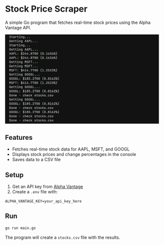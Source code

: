 # Stock Price Scraper

A simple Go program that fetches real-time stock prices using the Alpha Vantage API.

![Stock Scraper Demo](stocks.png)

## Features
- Fetches real-time stock data for AAPL, MSFT, and GOOGL
- Displays stock prices and change percentages in the console
- Saves data to a CSV file

## Setup
1. Get an API key from [Alpha Vantage](https://www.alphavantage.co/)
2. Create a `.env` file with:
```
ALPHA_VANTAGE_KEY=your_api_key_here
```

## Run
```bash
go run main.go
```

The program will create a `stocks.csv` file with the results.
